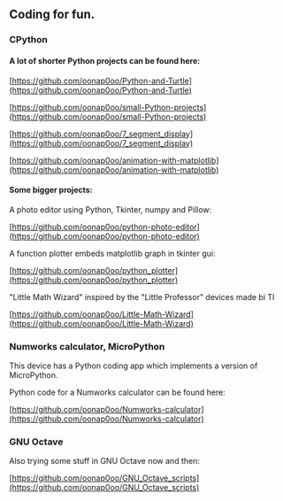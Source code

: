 ## Coding for fun.

### CPython

#### A lot of shorter Python projects can be found here:

[https://github.com/oonap0oo/Python-and-Turtle](https://github.com/oonap0oo/Python-and-Turtle)

[https://github.com/oonap0oo/small-Python-projects](https://github.com/oonap0oo/small-Python-projects)

[https://github.com/oonap0oo/7_segment_display](https://github.com/oonap0oo/7_segment_display)

[https://github.com/oonap0oo/animation-with-matplotlib](https://github.com/oonap0oo/animation-with-matplotlib)

#### Some bigger projects:

A photo editor using Python, Tkinter, numpy and Pillow:

[https://github.com/oonap0oo/python-photo-editor](https://github.com/oonap0oo/python-photo-editor)

A function plotter embeds matplotlib graph in tkinter gui:

[https://github.com/oonap0oo/python_plotter](https://github.com/oonap0oo/python_plotter)

"Little Math Wizard" inspired by the "Little Professor" devices made bi TI 

[https://github.com/oonap0oo/Little-Math-Wizard](https://github.com/oonap0oo/Little-Math-Wizard)

### Numworks calculator, MicroPython

This device has a Python coding app which implements a version of MicroPython.

Python code for a Numworks calculator can be found here:

[https://github.com/oonap0oo/Numworks-calculator](https://github.com/oonap0oo/Numworks-calculator)


### GNU Octave

Also trying some stuff in GNU Octave now and then:

[https://github.com/oonap0oo/GNU_Octave_scripts](https://github.com/oonap0oo/GNU_Octave_scripts)

<!---
oonap0oo/oonap0oo is a ✨ special ✨ repository because its `README.md` (this file) appears on your GitHub profile.
You can click the Preview link to take a look at your changes.
--->
